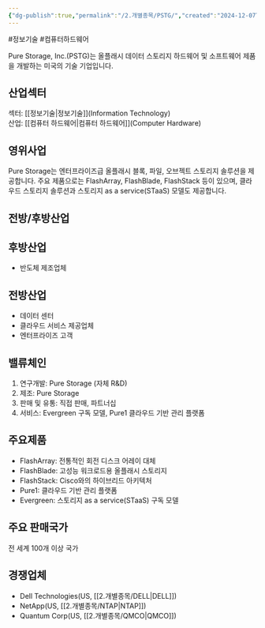 ```yaml
---
{"dg-publish":true,"permalink":"/2.개별종목/PSTG/","created":"2024-12-07T12:49:13.573+09:00","updated":"2025-06-03T20:06:00.783+09:00"}
---
```


#정보기술 #컴퓨터하드웨어

Pure Storage, Inc.(PSTG)는 올플래시 데이터 스토리지 하드웨어 및 소프트웨어 제품을 개발하는 미국의 기술 기업입니다.

## 산업섹터

섹터: [[정보기술\|정보기술]](Information Technology)  
산업: [[컴퓨터 하드웨어\|컴퓨터 하드웨어]](Computer Hardware)

## 영위사업

Pure Storage는 엔터프라이즈급 올플래시 블록, 파일, 오브젝트 스토리지 솔루션을 제공합니다. 주요 제품으로는 FlashArray, FlashBlade, FlashStack 등이 있으며, 클라우드 스토리지 솔루션과 스토리지 as a service(STaaS) 모델도 제공합니다.

## 전방/후방산업

## 후방산업

- 반도체 제조업체

## 전방산업

- 데이터 센터
- 클라우드 서비스 제공업체
- 엔터프라이즈 고객

## 밸류체인

1. 연구개발: Pure Storage (자체 R&D)
2. 제조: Pure Storage
3. 판매 및 유통: 직접 판매, 파트너십
4. 서비스: Evergreen 구독 모델, Pure1 클라우드 기반 관리 플랫폼

## 주요제품

- FlashArray: 전통적인 회전 디스크 어레이 대체
- FlashBlade: 고성능 워크로드용 올플래시 스토리지
- FlashStack: Cisco와의 하이브리드 아키텍처
- Pure1: 클라우드 기반 관리 플랫폼
- Evergreen: 스토리지 as a service(STaaS) 구독 모델

## 주요 판매국가

전 세계 100개 이상 국가

## 경쟁업체

- Dell Technologies(US, [[2.개별종목/DELL\|DELL]])
- NetApp(US, [[2.개별종목/NTAP\|NTAP]])
- Quantum Corp(US, [[2.개별종목/QMCO\|QMCO]])